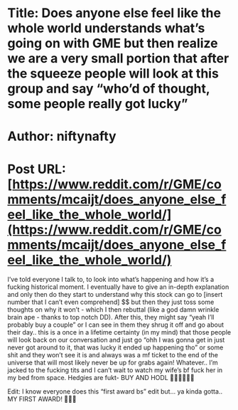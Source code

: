 # Title: Does anyone else feel like the whole world understands what’s going on with GME but then realize we are a very small portion that after the squeeze people will look at this group and say “who’d of thought, some people really got lucky”
# Author: niftynafty
# Post URL: [https://www.reddit.com/r/GME/comments/mcaijt/does_anyone_else_feel_like_the_whole_world/](https://www.reddit.com/r/GME/comments/mcaijt/does_anyone_else_feel_like_the_whole_world/)


I’ve told everyone I talk to, to look into what’s happening and how it’s a fucking historical moment. I eventually have to give an in-depth explanation and only then do they start to understand why this stock can go to [insert number that I can’t even comprehend] $$ but then they just toss some thoughts on why it won’t - which I then rebuttal (like a god damn wrinkle brain ape - thanks to top notch DD). After this, they might say “yeah I’ll probably buy a couple” or I can see in them they shrug it off and go about their day.. this is a once in a lifetime certainty (in my mind) that those people will look back on our conversation and just go “ohh I was gonna get in just never got around to it, that was lucky it ended up happening tho” or some shit and they won’t see it is and always was a mf ticket to the end of the universe that will most likely never be up for grabs again! Whatever.. I’m jacked to the fucking tits and I can’t wait to watch my wife’s bf fuck her in my bed from space. Hedgies are fukt- BUY AND HODL 🦍🦍🦍🚀🚀🚀

Edit: I know everyone does this “first award bs” edit but... ya kinda gotta.. MY FIRST AWARD! 💎🙌🏻